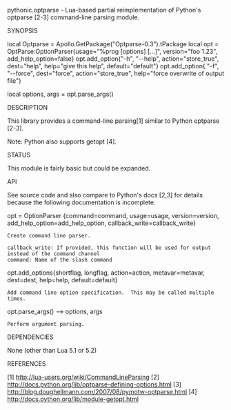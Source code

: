   pythonic.optparse - Lua-based partial reimplementation of Python's
      optparse [2-3] command-line parsing module.

SYNOPSIS

  local Optparse = Apollo.GetPackage("Optparse-0.3").tPackage
  local opt = OptParse:OptionParser{usage="%prog [options] [...]",
                           version="foo 1.23", add_help_option=false}
  opt.add_option{"-h", "--help", action="store_true", dest="help",
                 help="give this help", default="default"}
  opt.add_option{
    "-f", "--force", dest="force", action="store_true",
    help="force overwrite of output file"}

  local options, args = opt.parse_args()

DESCRIPTION

  This library provides a command-line parsing[1] similar to Python optparse [2-3].

  Note: Python also supports getopt [4].

STATUS
  
  This module is fairly basic but could be expanded.
  
API

  See source code and also compare to Python's docs [2,3] for details because
  the following documentation is incomplete.
  
  opt = OptionParser {command=command, usage=usage, version=version, 
    add_help_option=add_help_option, callback_write=callback_write}
  
    Create command line parser.

    callback_write: If provided, this function will be used for output instead of the command channel
    command: Name of the slash command
  
  opt.add_options{shortflag, longflag, action=action, metavar=metavar, dest=dest, help=help, default=default}
  
    Add command line option specification.  This may be called multiple times.
 
  opt.parse_args() --> options, args
  
    Perform argument parsing.
 
DEPENDENCIES

  None (other than Lua 5.1 or 5.2)
  
REFERENCES

  [1] http://lua-users.org/wiki/CommandLineParsing
  [2] http://docs.python.org/lib/optparse-defining-options.html
  [3] http://blog.doughellmann.com/2007/08/pymotw-optparse.html
  [4] http://docs.python.org/lib/module-getopt.html
